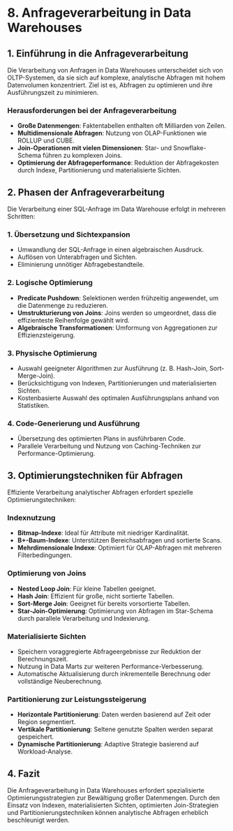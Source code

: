 # **8. Anfrageverarbeitung in Data Warehouses**

## **1. Einführung in die Anfrageverarbeitung**
Die Verarbeitung von Anfragen in Data Warehouses unterscheidet sich von OLTP-Systemen, da sie sich auf komplexe, analytische Abfragen mit hohem Datenvolumen konzentriert. Ziel ist es, Abfragen zu optimieren und ihre Ausführungszeit zu minimieren.

### **Herausforderungen bei der Anfrageverarbeitung**
- **Große Datenmengen**: Faktentabellen enthalten oft Milliarden von Zeilen.
- **Multidimensionale Abfragen**: Nutzung von OLAP-Funktionen wie ROLLUP und CUBE.
- **Join-Operationen mit vielen Dimensionen**: Star- und Snowflake-Schema führen zu komplexen Joins.
- **Optimierung der Abfrageperformance**: Reduktion der Abfragekosten durch Indexe, Partitionierung und materialisierte Sichten.

## **2. Phasen der Anfrageverarbeitung**
Die Verarbeitung einer SQL-Anfrage im Data Warehouse erfolgt in mehreren Schritten:

### **1. Übersetzung und Sichtexpansion**
- Umwandlung der SQL-Anfrage in einen algebraischen Ausdruck.
- Auflösen von Unterabfragen und Sichten.
- Eliminierung unnötiger Abfragebestandteile.

### **2. Logische Optimierung**
- **Predicate Pushdown**: Selektionen werden frühzeitig angewendet, um die Datenmenge zu reduzieren.
- **Umstrukturierung von Joins**: Joins werden so umgeordnet, dass die effizienteste Reihenfolge gewählt wird.
- **Algebraische Transformationen**: Umformung von Aggregationen zur Effizienzsteigerung.

### **3. Physische Optimierung**
- Auswahl geeigneter Algorithmen zur Ausführung (z. B. Hash-Join, Sort-Merge-Join).
- Berücksichtigung von Indexen, Partitionierungen und materialisierten Sichten.
- Kostenbasierte Auswahl des optimalen Ausführungsplans anhand von Statistiken.

### **4. Code-Generierung und Ausführung**
- Übersetzung des optimierten Plans in ausführbaren Code.
- Parallele Verarbeitung und Nutzung von Caching-Techniken zur Performance-Optimierung.

## **3. Optimierungstechniken für Abfragen**
Effiziente Verarbeitung analytischer Abfragen erfordert spezielle Optimierungstechniken:

### **Indexnutzung**
- **Bitmap-Indexe**: Ideal für Attribute mit niedriger Kardinalität.
- **B+-Baum-Indexe**: Unterstützen Bereichsabfragen und sortierte Scans.
- **Mehrdimensionale Indexe**: Optimiert für OLAP-Abfragen mit mehreren Filterbedingungen.

### **Optimierung von Joins**
- **Nested Loop Join**: Für kleine Tabellen geeignet.
- **Hash Join**: Effizient für große, nicht sortierte Tabellen.
- **Sort-Merge Join**: Geeignet für bereits vorsortierte Tabellen.
- **Star-Join-Optimierung**: Optimierung von Abfragen im Star-Schema durch parallele Verarbeitung und Indexierung.

### **Materialisierte Sichten**
- Speichern voraggregierte Abfrageergebnisse zur Reduktion der Berechnungszeit.
- Nutzung in Data Marts zur weiteren Performance-Verbesserung.
- Automatische Aktualisierung durch inkrementelle Berechnung oder vollständige Neuberechnung.

### **Partitionierung zur Leistungssteigerung**
- **Horizontale Partitionierung**: Daten werden basierend auf Zeit oder Region segmentiert.
- **Vertikale Partitionierung**: Seltene genutzte Spalten werden separat gespeichert.
- **Dynamische Partitionierung**: Adaptive Strategie basierend auf Workload-Analyse.

## **4. Fazit**
Die Anfrageverarbeitung in Data Warehouses erfordert spezialisierte Optimierungsstrategien zur Bewältigung großer Datenmengen. Durch den Einsatz von Indexen, materialisierten Sichten, optimierten Join-Strategien und Partitionierungstechniken können analytische Abfragen erheblich beschleunigt werden.

